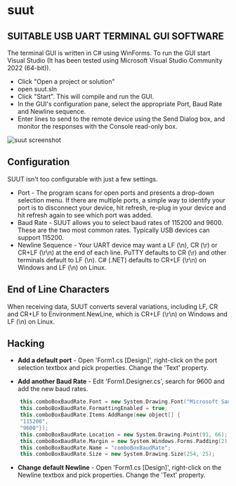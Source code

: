 # suut

SUITABLE USB UART TERMINAL GUI SOFTWARE
---------------------------------------

The terminal GUI is written in C# using WinForms. To run the GUI start Visual Studio 
(It has been tested using Microsoft Visual Studio Community 2022 (64-bit)).
* Click "Open a project or solution"
* open  suut.sln
* Click "Start". This will compile and run the GUI.
* In the GUI's configuration pane, select the appropriate Port, Baud Rate and
  Newline sequence.
* Enter lines to send to the remote device using the Send Dialog box, and
  monitor the responses with the Console read-only box.

![suut screenshot](./img/suut.png)

Configuration
-------------
SUUT isn't too configurable with just a few settings.

* Port - The program scans for open ports and presents a drop-down selection
  menu. If there are multiple ports, a simple way to identify your port is to
  disconnect your device, hit refresh, re-plug in your device and hit refresh 
  again to see which port was added.
* Baud Rate - SUUT allows you to select baud rates of 115200 and 9600. These 
  are the two most common rates. Typically USB devices can support 115200.
* Newline Sequence - Your UART device may want a LF (\n), CR (\r) or CR+LF (\r\n)
  at the end of each line. PuTTY defaults to CR (\r) and other terminals default
  to LF (\n). C# (.NET) defaults to CR+LF (\r\n) on Windows and LF (\n) on Linux.

End of Line Characters
----------------------
When receiving data, SUUT converts several variations, including LF, CR and
CR+LF to Environment.NewLine, which is CR+LF (\r\n) on Windows and LF (\n) on
Linux.

Hacking
-------

* **Add a default port** - Open 'Form1.cs [Design]', right-click on the port
  selection textbox and pick properties. Change the 'Text' property.
  
* **Add another Baud Rate** - Edit 'Form1.Designer.cs', search for 9600 and add
  the new baud rates.
  
```cpp
    this.comboBoxBaudRate.Font = new System.Drawing.Font("Microsoft Sans Serif", 10.2F, System.Drawing.FontStyle.Regular, System.Drawing.GraphicsUnit.Point, ((byte)(0)));
    this.comboBoxBaudRate.FormattingEnabled = true;
    this.comboBoxBaudRate.Items.AddRange(new object[] {
    "115200",
    "9600"});
    this.comboBoxBaudRate.Location = new System.Drawing.Point(91, 66);
    this.comboBoxBaudRate.Margin = new System.Windows.Forms.Padding(2);
    this.comboBoxBaudRate.Name = "comboBoxBaudRate";
    this.comboBoxBaudRate.Size = new System.Drawing.Size(254, 25);
```

* **Change default Newline** - Open 'Form1.cs [Design]', right-click on the
  Newline textbox and pick properties. Change the 'Text' property.
